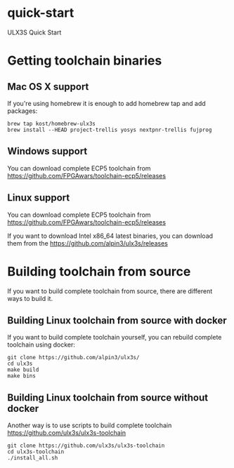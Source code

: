 # quick-start
ULX3S Quick Start


# Getting toolchain binaries

## Mac OS X support

If you're using homebrew it is enough to add homebrew tap and add packages:

```
brew tap kost/homebrew-ulx3s
brew install --HEAD project-trellis yosys nextpnr-trellis fujprog
```

## Windows support

You can download complete ECP5 toolchain from https://github.com/FPGAwars/toolchain-ecp5/releases

## Linux support

You can download complete ECP5 toolchain from https://github.com/FPGAwars/toolchain-ecp5/releases

If you want to download Intel x86_64 latest binaries, you can download them from the https://github.com/alpin3/ulx3s/releases


# Building toolchain from source

If you want to build complete toolchain from source, there are different ways to build it.

## Building Linux toolchain from source with docker

If you want to build complete toolchain yourself, you can rebuild complete toolchain using docker:

```
git clone https://github.com/alpin3/ulx3s/
cd ulx3s
make build
make bins
```

## Building Linux toolchain from source without docker

Another way is to use scripts to build complete toolchain https://github.com/ulx3s/ulx3s-toolchain

```
git clone https://github.com/ulx3s/ulx3s-toolchain
cd ulx3s-toolchain
./install_all.sh
```

